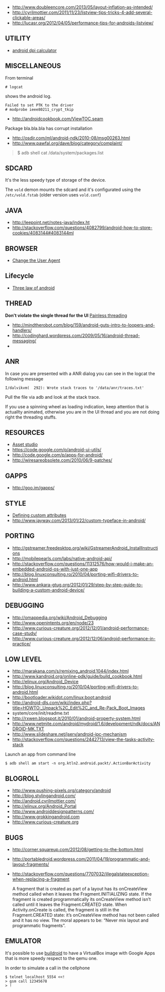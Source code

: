  - http://www.doubleencore.com/2013/05/layout-inflation-as-intended/
 - http://cyrilmottier.com/2011/11/23/listview-tips-tricks-4-add-several-clickable-areas/
 - http://lucasr.org/2012/04/05/performance-tips-for-androids-listview/

UTILITY
-------

 - [android dpi calculator](http://coh.io/adpi/)

MISCELLANEOUS
-------------

From terminal

    # logcat

shows the android log.

    Failed to set PTK to the driver
    # modprobe ieee80211_crypt_tkip

 - http://androidcookbook.com/ViewTOC.seam

Package bla.bla.bla has corrupt installation 
 - http://osdir.com/ml/android-ndk/2010-08/msg00263.html
 - http://www.pawfal.org/dave/blog/category/complaint/

 > $ adb shell cat /data/system/packages.list

SDCARD
------

It's the less speedy type of storage of the device.

The ``vold`` demon mounts the sdcard and it's configurated using the ``/etc/vold.fstab`` (older version uses ``vold.conf``)

JAVA
----

 - http://leepoint.net/notes-java/index.ht
 - http://stackoverflow.com/questions/4082799/android-how-to-store-cookies/4083144#4083144ml

BROWSER
-------

 - [Change the User Agent](http://www.abidibo.net/blog/2011/09/26/change-user-agent-android-default-browser/)

Lifecycle
---------

 - [Three law of android](http://www.youtube.com/watch?v=631T7B8HOv4)

THREAD
------

**Don't violate the single thread for the UI** [Painless threading](http://developer.android.com/resources/articles/painless-threading.html)
 - http://mindtherobot.com/blog/159/android-guts-intro-to-loopers-and-handlers/
 - http://codinghard.wordpress.com/2009/05/16/android-thread-messaging/
 - 

ANR
---

In case you are presented with a ANR dialog you can see in the logcat the following message

    I/dalvikvm(  292): Wrote stack traces to '/data/anr/traces.txt'

Pull the file via adb and look at the stack trace.

If you use a spinning wheel as loading indication, keep attention that is actuallty animated, otherwise you are in the UI thread and you are not doing right the threading stuffs.

RESOURCES
---------

 - [Asset studio](http://android-ui-utils.googlecode.com/hg/asset-studio/dist/index.html)
 - https://code.google.com/p/android-ui-utils/
 - http://code.google.com/p/apps-for-android/
 - http://wiresareobsolete.com/2010/06/9-patches/

GAPPS
-----

 - http://goo.im/gapps/

STYLE
-----
 - [Defining custom attributes](http://stackoverflow.com/questions/3441396/defining-custom-attrs)
 - http://www.jayway.com/2013/01/22/custom-typeface-in-android/

PORTING
-------

 - http://gstreamer.freedesktop.org/wiki/GstreamerAndroid_InstallInstructions
 - http://mobilepearls.com/labs/native-android-api/
 - http://stackoverflow.com/questions/11312576/how-would-i-make-an-embedded-android-os-with-just-one-app
 - http://blog.linuxconsulting.ro/2010/04/porting-wifi-drivers-to-android.html
 - http://www.ankara-gtug.org/2012/01/29/step-by-step-guide-to-building-a-custom-android-device/

DEBUGGING
---------

 - http://omappedia.org/wiki/Android_Debugging
 - http://www.openintents.org/en/node/23
 - http://www.curious-creature.org/2012/12/01/android-performance-case-study/
 - http://www.curious-creature.org/2012/12/06/android-performance-in-practice/

LOW LEVEL
---------

 - http://marakana.com/s/remixing_android,1044/index.html
 - http://www.kandroid.org/online-pdk/guide/build_cookbook.html
 - http://elinux.org/Android_Device
 - http://blog.linuxconsulting.ro/2010/04/porting-wifi-drivers-to-android.html
 - http://bootloader.wikidot.com/linux:boot:android
 - http://android-dls.com/wiki/index.php?title=HOWTO:_Unpack%2C_Edit%2C_and_Re-Pack_Boot_Images
 - system/core/init/readme.txt
 - http://rxwen.blogspot.it/2010/01/android-property-system.html
 - http://www.netmite.com/android/mydroid/1.6/development/ndk/docs/ANDROID-MK.TXT
 - http://www.slideshare.net/jserv/android-ipc-mechanism
 - http://stackoverflow.com/questions/2442713/view-the-tasks-activity-stack

Launch an app from command line

    $ adb shell am start -n org.ktln2.android.packt/.ActionBarActivity

BLOGROLL
--------

 - http://www.pushing-pixels.org/category/android
 - http://blog.stylingandroid.com/
 - http://android.cyrilmottier.com/
 - http://elinux.org/Android_Portal
 - http://www.androiddesignpatterns.com/
 - http://www.grokkingandroid.com
 - http://www.curious-creature.org

BUGS
----

 - http://corner.squareup.com/2012/08/getting-to-the-bottom.html
 - http://portabledroid.wordpress.com/2011/04/19/programmatic-and-layout-fragments/
 - http://stackoverflow.com/questions/7707032/illegalstateexception-when-replacing-a-fragment


    A fragment that is created as part of a layout has its onCreateView
    method called when it leaves the Fragment.INITIALIZING state.  If
    the fragment is created programmatically its onCreateView method isn’t
    called until it leaves the Fragment.CREATED state.  When
    Activity.onCreate is called, the fragment is still in the Fragment.CREATED
    state: it’s onCreateView method has not been called and it has no view.
    The moral appears to be: “Never mix layout and programmatic fragments”.


EMULATOR
--------

It's possible to use [buildroid](http://www.buildroid.org/) to have a VirtualBox image with Google Apps that is more speedy respect to the qemu one.

In order to simulate a call in the cellphone

    $ telnet localhost 5554 <<!
    > gsm call 12345678
    > !